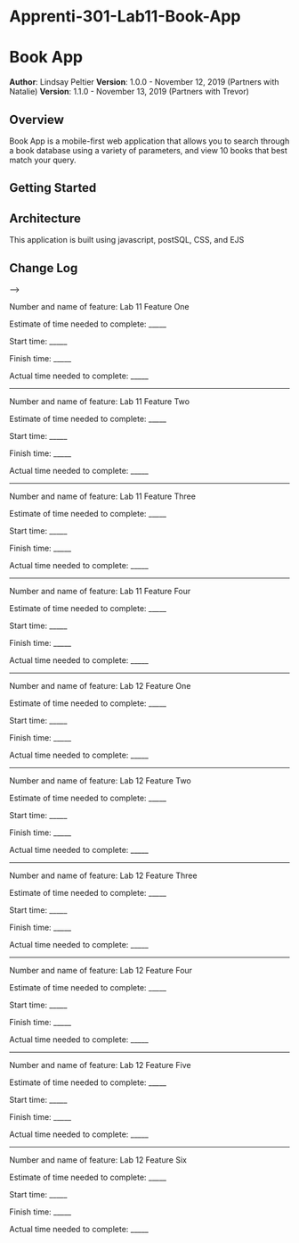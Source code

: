 # Apprenti-301-Lab11-Book-App

# Book App

**Author**: Lindsay Peltier
**Version**: 1.0.0 - November 12, 2019 (Partners with Natalie)
**Version**: 1.1.0 - November 13, 2019 (Partners with Trevor) 

## Overview
Book App is a mobile-first web application that allows you to search through a book database using a variety of parameters, and view 10 books that best match your query. 

## Getting Started
<!-- What are the steps that a user must take in order to build this app on their own machine and get it running? -->

## Architecture
This application is built using javascript, postSQL, CSS, and EJS

## Change Log
<!-- Use this area to document the iterative changes made to your application as each feature is successfully implemented. Use time stamps. Here's an examples:

01-01-2001 4:59pm - Application now has a fully-functional express server, with GET and POST routes for the book resource.

## Credits and Collaborations
<!-- Give credit (and a link) to other people or resources that helped you build this application. -->
-->

Number and name of feature: Lab 11 Feature One

Estimate of time needed to complete: _____

Start time: _____

Finish time: _____

Actual time needed to complete: _____

***

Number and name of feature: Lab 11 Feature Two

Estimate of time needed to complete: _____

Start time: _____

Finish time: _____

Actual time needed to complete: _____

***

Number and name of feature: Lab 11 Feature Three

Estimate of time needed to complete: _____

Start time: _____

Finish time: _____

Actual time needed to complete: _____

***

Number and name of feature: Lab 11 Feature Four

Estimate of time needed to complete: _____

Start time: _____

Finish time: _____

Actual time needed to complete: _____

***

Number and name of feature: Lab 12 Feature One

Estimate of time needed to complete: _____

Start time: _____

Finish time: _____

Actual time needed to complete: _____

***

Number and name of feature: Lab 12 Feature Two

Estimate of time needed to complete: _____

Start time: _____

Finish time: _____

Actual time needed to complete: _____

***

Number and name of feature: Lab 12 Feature Three

Estimate of time needed to complete: _____

Start time: _____

Finish time: _____

Actual time needed to complete: _____

***

Number and name of feature: Lab 12 Feature Four

Estimate of time needed to complete: _____

Start time: _____

Finish time: _____

Actual time needed to complete: _____

***

Number and name of feature: Lab 12 Feature Five

Estimate of time needed to complete: _____

Start time: _____

Finish time: _____

Actual time needed to complete: _____

***

Number and name of feature: Lab 12 Feature Six

Estimate of time needed to complete: _____

Start time: _____

Finish time: _____

Actual time needed to complete: _____
